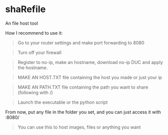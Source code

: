 # shaRefile
An file host tool

How I recommend to use it:

> Go to your router settings and make port forwarding to 8080

> Turn off your firewall

> Register to no-ip, make an hostname, download no-ip DUC and apply the hostname.

> MAKE AN HOST.TXT file containing the host you made or just your ip

> MAKE AN PATH.TXT file containing the path you want to share (following with /)

> Launch the executable or the python script

From now, put any file in the folder you set, and you can just access it with <hostname>:8080/<filename>

> You can use this to host images, files or anything you want
